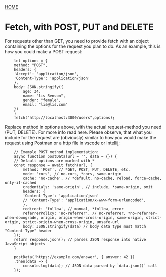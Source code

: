 [HOME](/README.md)

# Fetch, with POST, PUT and DELETE

For requests other than GET,  you need to provide fetch with an object containing the options for the request you plan to do. As an example, this is how you could make a POST request:

        let options = {
        method: "POST",
        headers: {
        'Accept': 'application/json',
        'Content-Type': 'application/json'
        },
        body: JSON.stringify({
            age: 34,
            name: "lis Benson",
            gender: "female",
            email: "lis@lis.com"
        })
        }
        fetch("http://localhost:3000/users",options);

Replace method in options above,  with the actual request-method you need (PUT, DELETE). For more info read here. Please observe, that what you include for the request are (obviously) similar to how you would make the request using Postman or a http file in vscode or Intellij;

        // Example POST method implementation:
        async function postData(url = '', data = {}) {
        // Default options are marked with *
        const response = await fetch(url, {
            method: 'POST', // *GET, POST, PUT, DELETE, etc.
            mode: 'cors', // no-cors, *cors, same-origin
            cache: 'no-cache', // *default, no-cache, reload, force-cache, only-if-cached
            credentials: 'same-origin', // include, *same-origin, omit
            headers: {
            'Content-Type': 'application/json'
            // 'Content-Type': 'application/x-www-form-urlencoded',
            },
            redirect: 'follow', // manual, *follow, error
            referrerPolicy: 'no-referrer', // no-referrer, *no-referrer-when-downgrade, origin, origin-when-cross-origin, same-origin, strict-origin, strict-origin-when-cross-origin, unsafe-url
            body: JSON.stringify(data) // body data type must match "Content-Type" header
        });
        return response.json(); // parses JSON response into native JavaScript objects
        }

        postData('https://example.com/answer', { answer: 42 })
        .then(data => {
            console.log(data); // JSON data parsed by `data.json()` call
        });